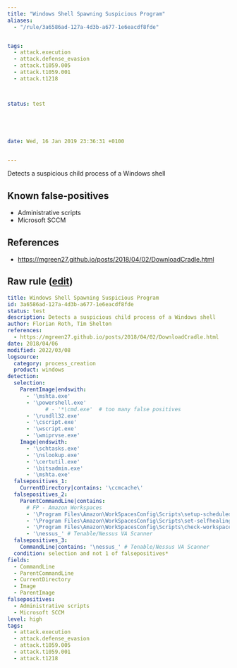 ```yaml
---
title: "Windows Shell Spawning Suspicious Program"
aliases:
  - "/rule/3a6586ad-127a-4d3b-a677-1e6eacdf8fde"


tags:
  - attack.execution
  - attack.defense_evasion
  - attack.t1059.005
  - attack.t1059.001
  - attack.t1218



status: test





date: Wed, 16 Jan 2019 23:36:31 +0100


---
```


Detects a suspicious child process of a Windows shell

<!--more-->


## Known false-positives

* Administrative scripts
* Microsoft SCCM



## References

* https://mgreen27.github.io/posts/2018/04/02/DownloadCradle.html


## Raw rule ([edit](https://github.com/SigmaHQ/sigma/edit/master/rules/windows/process_creation/proc_creation_win_shell_spawn_susp_program.yml))
```yaml
title: Windows Shell Spawning Suspicious Program
id: 3a6586ad-127a-4d3b-a677-1e6eacdf8fde
status: test
description: Detects a suspicious child process of a Windows shell
author: Florian Roth, Tim Shelton
references:
  - https://mgreen27.github.io/posts/2018/04/02/DownloadCradle.html
date: 2018/04/06
modified: 2022/03/08
logsource:
  category: process_creation
  product: windows
detection:
  selection:
    ParentImage|endswith:
      - '\mshta.exe'
      - '\powershell.exe'
            # - '*\cmd.exe'  # too many false positives
      - '\rundll32.exe'
      - '\cscript.exe'
      - '\wscript.exe'
      - '\wmiprvse.exe'
    Image|endswith:
      - '\schtasks.exe'
      - '\nslookup.exe'
      - '\certutil.exe'
      - '\bitsadmin.exe'
      - '\mshta.exe'
  falsepositives_1:
    CurrentDirectory|contains: '\ccmcache\'
  falsepositives_2:
    ParentCommandLine|contains:
      # FP - Amazon Workspaces
      - '\Program Files\Amazon\WorkSpacesConfig\Scripts\setup-scheduledtask.ps1'
      - '\Program Files\Amazon\WorkSpacesConfig\Scripts\set-selfhealing.ps1'
      - '\Program Files\Amazon\WorkSpacesConfig\Scripts\check-workspacehealth.ps1'
      - '\nessus_' # Tenable/Nessus VA Scanner
  falsepositives_3:
    CommandLine|contains: '\nessus_' # Tenable/Nessus VA Scanner
  condition: selection and not 1 of falsepositives*
fields:
  - CommandLine
  - ParentCommandLine
  - CurrentDirectory
  - Image
  - ParentImage
falsepositives:
  - Administrative scripts
  - Microsoft SCCM
level: high
tags:
  - attack.execution
  - attack.defense_evasion
  - attack.t1059.005
  - attack.t1059.001
  - attack.t1218

```
